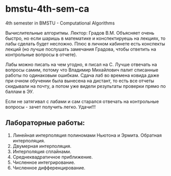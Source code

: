 # bmstu-4th-sem-ca
4th semester in BMSTU - Computational Algorithms

Вычислительные алгоритмы. 
Лектор: Градов В.М. Объясняет очень быстро, но если шаришь в математике и конспектируешь на лекциях, то лабы сделать будет несложно. 
Плюс в личном кабинете есть конспекты лекций (но лучше послушать замечания Градова, чтобы ответить на контрольные вопросы в отчете).

Лабы можно писать на чем угодно, я писал на С. Лучше отвечать на вопросы самим, потому что Владимир Михайлович палит списанные работы по 
одинаковым ошибкам. Сдача лаб во времена ковида даже при очном обучении была вынесена на дистант, то есть все отчеты скидывали на почту, а 
потом уже видели результаты проверки прямо по баллам в ЭУ.

Если не затягивал с лабами и сам старался отвечать на контрольные вопросы - зачет получить легко. Удачи!!!

## Лабораторные работы:
1. Линейная интерполяция полиномами Ньютона и Эрмита. Обратная интерполяция.
2. Двумерная интерполяция.
3. Интерполяция сплайнами.
4. Среднеквадратичное приближение.
5. Численное интегрирование.
6. Численное дифференцирование.
